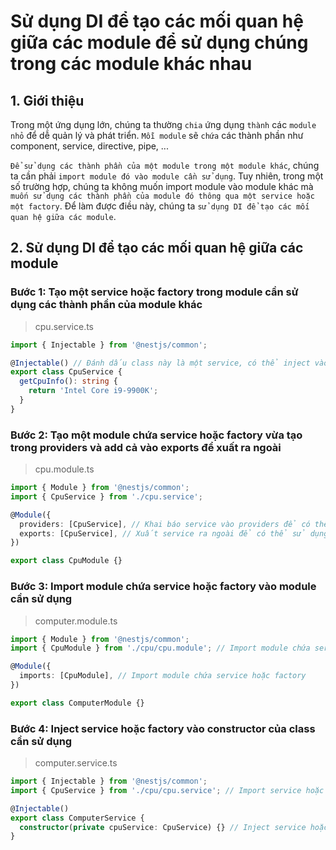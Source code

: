 # Sử dụng DI để tạo các mối quan hệ giữa các module để sử dụng chúng trong các module khác nhau

## 1. Giới thiệu
Trong một ứng dụng lớn, chúng ta thường `chia` ứng dụng `thành` các `module nhỏ` để dễ quản lý và phát triển. `Mỗi module` sẽ `chứa` các thành phần như component, service, directive, pipe, ...

`Để sử dụng các thành phần của một module trong một module khác`, chúng ta cần phải `import module đó vào module cần sử dụng`. Tuy nhiên, trong một số trường hợp, chúng ta không muốn import module vào module khác mà `muốn sử dụng các thành phần của module đó thông qua một service hoặc một factory`. Để làm được điều này, chúng ta `sử dụng DI để tạo các mối quan hệ giữa các module`.

## 2. Sử dụng DI để tạo các mối quan hệ giữa các module
### Bước 1: Tạo một service hoặc factory trong module cần sử dụng các thành phần của module khác
> cpu.service.ts
```typescript
import { Injectable } from '@nestjs/common';

@Injectable() // Đánh dấu class này là một service, có thể inject vào các controller khác
export class CpuService {
  getCpuInfo(): string {
    return 'Intel Core i9-9900K';
  }
}
```

### Bước 2: Tạo một module chứa service hoặc factory vừa tạo trong providers và add cả vào exports để xuất ra ngoài
> cpu.module.ts
```typescript
import { Module } from '@nestjs/common';
import { CpuService } from './cpu.service';

@Module({
  providers: [CpuService], // Khai báo service vào providers để có thể inject vào các controller khác
  exports: [CpuService], // Xuất service ra ngoài để có thể sử dụng ở các module khác thông qua DI
})

export class CpuModule {}
```
### Bước 3: Import module chứa service hoặc factory vào module cần sử dụng
> computer.module.ts
```typescript
import { Module } from '@nestjs/common';
import { CpuModule } from './cpu/cpu.module'; // Import module chứa service hoặc factory

@Module({
  imports: [CpuModule], // Import module chứa service hoặc factory
})

export class ComputerModule {}
```

### Bước 4: Inject service hoặc factory vào constructor của class cần sử dụng
> computer.service.ts
```typescript
import { Injectable } from '@nestjs/common';
import { CpuService } from './cpu/cpu.service'; // Import service hoặc factory, lúc này chúng ta không cần import module chứa service nữa

@Injectable()
export class ComputerService {
  constructor(private cpuService: CpuService) {} // Inject service hoặc factory vào constructor do DI quản lý, vì do đã được khai báo trong module nên DI sẽ tự động inject vào
}
```